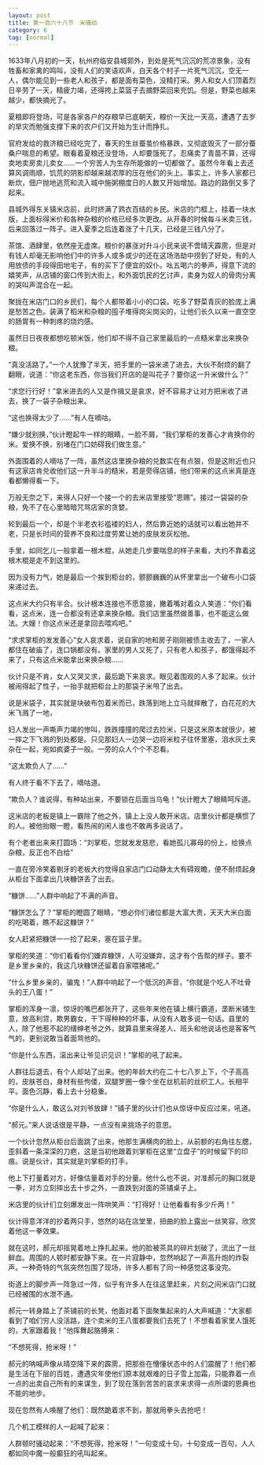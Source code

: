 ```yaml
---
layout: post
title: 第一百六十八节　米骚动
category: 6
tag: [normal]
---
```


1633年八月初的一天，杭州府临安县城郭外，到处是死气沉沉的荒凉景象，没有牲畜和家禽的鸣叫，没有人们的笑语欢声，白天各个村子一片死气沉沉，空无一人，偶尔能见到一些老人和孩子，都是面有菜色，没精打采。男人和女人们顶着烈日辛劳了一天，精疲力竭，还得挎上菜篮子去摘野菜回来充饥。但是，野菜也越来越少，都快摘光了。

夏粮即将登场，可是各家各户的存粮早已底朝天，粮价一天比一天高，遭遇了去岁的旱灾而勉强支撑下来的农户们又开始为生计而挣扎。

官府发给的救济粮已经吃完了，春天的生丝蚕茧价格暴跌，又彻底毁灭了一部分蚕桑户喘息的希望。眼看着夏粮还没登场，人却要饿死了。忍痛卖了青苗不算，还得卖地卖房卖儿卖女……一个穷苦人为生存所能做的一切都做了。虽然今年看上去还算风调雨顺，饥荒的阴影却越来越浓厚的压在他们的头上。事实上，许多人家都已断炊，佃户抛地逃荒和流入城中施粥棚度日的人数又开始增加。路边的路倒又多了起来。

县城外得东关镇米店前，此时挤满了鹑衣百结的乡民。米店的门框上，挂着一块水版，上面标得米价和各种杂粮的价格已经多次更改。从开春的时候每斗米卖三钱，后来回落过一阵子。进入夏季之后连着涨了十几天，已经是三钱八分了。

茶馆、酒肆里，依然座无虚席。粮价的暴涨对升斗小民来说不啻晴天霹雳，但是对有钱人却毫无影响他们中的许多人或多或少的还在这场浩劫中捞到了好处，有的人用放债的手段得田地宅子，有的买下了便宜的奴仆。吆五喝六的拳声，得意下流的嬉笑声，从店铺的窗口传到大街上，和外面饥民的乞讨声，卖身为奴人的骨肉分离的哭叫声混合在一起。

聚拢在米店门口的乡民们，每个人都带着小小的口袋。吃多了野菜青灰的脸庞上满是愁苦之色。装满了稻米和杂粮的囤子堆得岗尖岗尖的，让他们长久以来一直空空的肠胃有一种刺疼的烧灼感。

虽然日日夜夜都想吃顿米饭，他们却不得不自己家里最后的一点糙米拿出来换杂粮。

“真没活路了。”一个人犹豫了半天，把手里的一袋米递了进去，大伙不耐烦的翻了翻眼，说道：“你这老东西，你当我们开店的是叫花子？要你这一升米做什么？”

“求您行行好！”拿米进去的人又是作揖又是哀求，好不容易才让对方把米收了进去，换了一袋子杂粮出来。

“这也换得太少了……”有人在嘀咕。

“嫌少就别换，”伙计瞪起牛一样的眼睛，一脸不屑，“我们掌柜的发善心才肯换你的米。爱换不换，别堵在门口妨碍我们做生意。”

外面围着的人嘀咕了一阵，虽然这店里换杂粮的兑数实在有点狠，但是这附近也只有这家店肯兑收他们这一升半斗的糙米，若是旁得店铺，他们带来的这点米真是连看都懒得看一下。

万般无奈之下，来得人只好一个接一个的去米店里接受“恩赐”。接过一袋袋的杂粮，免不了在心里暗暗咒骂店家的贪婪。

轮到最后一个，却是个半老衣衫褴褛的妇人，然后靠近她的话就可以看出她并不老，只是长时间的营养不良和过度劳累让她的皮肤发灰松弛。

手里，如同乞儿一般拿着一根木棍，从她走几步要喘息的样子来看，大约不靠着这根木棍是走不到这里的。

因为没有力气，她是最后一个挨到柜台的，颤颤巍巍的从怀里拿出一个破布小口袋来递过去。

这点米大约只有半合。伙计根本连接也不愿意接，撇着嘴对着众人笑道：“你们看看，这点米，连一合都没有还拿来换杂粮。我们店里虽然做善事，也不能这么做法。大嫂！你这点米还是拿回去喂鸡吧。”

“求求掌柜的发发善心”女人哀求着，说自家的地和房子刚刚被债主收去了，一家人都住在破庙了，连口锅都没有。家里的男人又死了，只有老人和孩子，都饿得起不来了，只有这点米能拿出来换杂粮……

伙计只是不肯，女人又哭又求，最后跪下来哀求。眼见着围观的人多了起来。伙计被闹得起了性子，一抬手就把柜台上的那袋子米甩了出去。

说是米袋子，其实就是块破布包着米而已，跌落到地上立马就摔散了，白花花的大米飞溅了一地，

妇人发出一声嘶声力竭的惨叫，跌跌撞撞的爬过去捡米，只是这米原本就很少，被一摔之下飞溅的到处都是。只见那妇人一边哭一边将米粒子往怀里塞，泪水灰土夹杂在一起，宛如疯婆子一般。一旁的众人个个不忍看。

“这太欺负人了……”

有人终于看不下去了，嘀咕道。

“欺负人？谁说得，有种站出来，不要锁在后面当乌龟！”伙计瞪大了眼睛呵斥道。

这米店的老板是镇上一霸除了他之外，镇上上没人敢开米店。店里伙计都是横惯了的人。被他抬眼一瞪，看热闹的闲人谁也不敢再多说话了。

有个老者出来来打圆场：“刘掌柜，您就发发慈悲，看她孤儿寡母的份上，给换点杂粮，反正也不白给”

一直在旁冷笑着剔牙的老板大约觉得自家店门口动静太大有碍观瞻，便不耐烦起身从柜台下面拿出几块糠饼丢了出去。

“糠饼……”人群中响起了不满的声音。

“糠饼怎么了？”掌柜的瞪圆了眼睛，“想必你们诸位都是大富大贵，天天大米白面的吃喝着，瞧不起这糠饼？”

女人赶紧把糠饼一一捡了起来，塞在篮子里。

掌柜的笑道：“你们看看你们嫌弃糠饼，人可没嫌弃，这才有个告帮的样子。要不是乡里乡亲的，我这几块糠饼还留着自家喂猪呢。”

“什么乡里乡亲的，骗鬼！”人群中响起了一个低沉的声音，“你就是个吃人不吐骨头的王八蛋！”

掌柜的浑身一凛，惊讶的嘴巴都张开了，这些年来他在镇上横行霸道，垄断米铺生意，放高利贷，欺男霸女，干下得种种的坏事，从没有人敢多说一句话。县里的人，除了他惹不起的缙绅老爷之外，就算县里来得差人、班头和他说话也是客客气气的，更别说敢当着面骂他的。

“你是什么东西，滚出来让爷见识见识！”掌柜的吼了起来。

人群往后退去，有个人却站了出来。他的年龄大约在二十七八岁上下，个子高高的，皮肤苍白，身材有些佝偻，双腿罗圈一像个坐在丝机前的丝织工人。长相平平。面色沉静，看上去十分稳重。

“你是什么人，敢这么对刘爷放肆！”铺子里的伙计们也从惊讶中反应过来，吼道。

“郝元。”来人说话很是平静，一点没有来挑场子的意思。

一个伙计忽然从柜台后面跳了出来，他那生满横肉的脸上，从前额的右角往左腮，歪斜着一条深深的刀疤，这是当初他跟着刘掌柜在这里“立盘子”的时候留下的印痕。说是伙计，其实就是刘掌柜的打手。

他上下打量着对方，好像估量着对手的分量。他什么也不说，对准郝元的胸口就是一拳，对方立刻摔出去十步之外，一直跌到对面的茶铺桌子上。

米店里的伙计们立刻爆发出一阵哄笑声：“打得好！让他看看有多少斤两！”

伙计得意洋洋的抄着两只手，悠然的站在店堂里，扭曲的脸上露出一丝笑容，欣赏着他这一拳效果。

就在这时，郝元却摇晃着地上挣扎起来。他的脸被茶具的碎片划破了，流出了一丝鲜血。周围的人顿时都安静下来。在一片寂静中，忽然响起了一声高升炮的炸裂声。一种奇特的气氛突然包围了现场，许多人都有了同一种感觉这事没完。

街道上的脚步声一阵急过一阵，似乎有许多人在往这里赶来，片刻之间米店门口就已经被围的水泄不通。

郝元一转身踏上了茶铺前的长凳，他面对着下面聚集起来的人大声喊道：“大家都看到了咱们穷人没活路，连个卖米的王八蛋都要我们去死了！不想看着家里人饿死的，大家跟着我！”他挥舞起胳膊来：

“不想死得，抢米呀！”

郝元的呐喊声像从晴空降下来的霹雳，把那些在懵懂状态中的人们震醒了！他们都是生活在下层的百姓，遭遇灾年使他们原本就艰难的日子雪上加霜，只能靠着一点一点的出卖自己所有的来谋生，到了现在落到苦苦的哀求来求得一点所谓的恩典也不能的地步。

现在忽然有人唤醒了他们：既然跪着求不到，那就用拳头去抢吧！

几个机工模样的人一起喊了起来：

人群顿时骚动起来：“不想死得，抢米呀！”一句变成十句，十句变成一百句，人人都如同中魔一般癫狂的吼叫起来。
